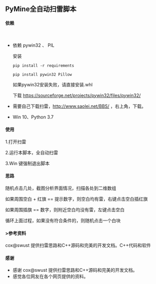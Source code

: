 PyMine全自动扫雷脚本
-----------------


#### 依赖
<br>

- 依赖 pywin32 、 PIL

  安装

  `pip install -r requirements`

  `pip install pywin32 Pillow`

  如果pywin32安装失败，请直接安装.whl

  下载 https://sourceforge.net/projects/pywin32/files/pywin32/
- 需要自己下载扫雷，http://www.saolei.net/BBS/ ，右上角，下载。
- Win 10、Python 3.7

#### 使用

  1.打开扫雷

  2.运行本脚本，全自动扫雷

  3.Win 键强制退出脚本

#### 思路
  随机点击几处，截图分析界面情况，扫描各处到二维数组

  如果周围空白 + 红旗 == 提示数字，则空白均有雷，右键点击空白插红旗

  如果周围插旗 == 数字，则附近空白均没有雷，左键点击空白

  循环上面过程，如果没有符合条件的，则随机点击一个白块

#### >参考资料
  cox@swust 提供扫雷思路和C++源码和完美的开发文档。C++代码和软件







#### 感谢

- 感谢 cox@swust 提供扫雷思路和C++源码和完美的开发文档。
- 感觉各位网友在各个网页提供的资料。

